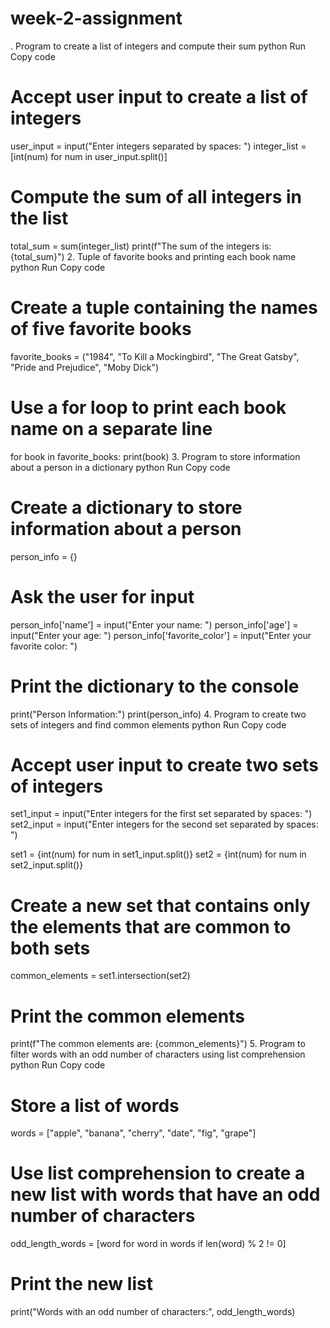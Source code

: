 # week-2-assignment
. Program to create a list of integers and compute their sum
python
Run
Copy code
# Accept user input to create a list of integers
user_input = input("Enter integers separated by spaces: ")
integer_list = [int(num) for num in user_input.split()]

# Compute the sum of all integers in the list
total_sum = sum(integer_list)
print(f"The sum of the integers is: {total_sum}")
2. Tuple of favorite books and printing each book name
python
Run
Copy code
# Create a tuple containing the names of five favorite books
favorite_books = ("1984", "To Kill a Mockingbird", "The Great Gatsby", "Pride and Prejudice", "Moby Dick")

# Use a for loop to print each book name on a separate line
for book in favorite_books:
    print(book)
3. Program to store information about a person in a dictionary
python
Run
Copy code
# Create a dictionary to store information about a person
person_info = {}

# Ask the user for input
person_info['name'] = input("Enter your name: ")
person_info['age'] = input("Enter your age: ")
person_info['favorite_color'] = input("Enter your favorite color: ")

# Print the dictionary to the console
print("Person Information:")
print(person_info)
4. Program to create two sets of integers and find common elements
python
Run
Copy code
# Accept user input to create two sets of integers
set1_input = input("Enter integers for the first set separated by spaces: ")
set2_input = input("Enter integers for the second set separated by spaces: ")

set1 = {int(num) for num in set1_input.split()}
set2 = {int(num) for num in set2_input.split()}

# Create a new set that contains only the elements that are common to both sets
common_elements = set1.intersection(set2)

# Print the common elements
print(f"The common elements are: {common_elements}")
5. Program to filter words with an odd number of characters using list comprehension
python
Run
Copy code
# Store a list of words
words = ["apple", "banana", "cherry", "date", "fig", "grape"]

# Use list comprehension to create a new list with words that have an odd number of characters
odd_length_words = [word for word in words if len(word) % 2 != 0]

# Print the new list
print("Words with an odd number of characters:", odd_length_words)
